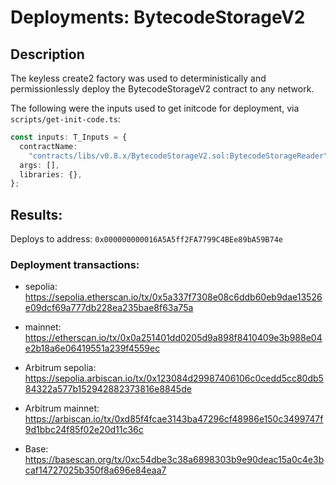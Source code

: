 # Deployments: BytecodeStorageV2

## Description

The keyless create2 factory was used to deterministically and permissionlessly deploy the BytecodeStorageV2 contract to any network.

The following were the inputs used to get initcode for deployment, via `scripts/get-init-code.ts`:

```typescript
const inputs: T_Inputs = {
  contractName:
    "contracts/libs/v0.8.x/BytecodeStorageV2.sol:BytecodeStorageReader",
  args: [],
  libraries: {},
};
```

## Results:

Deploys to address: `0x000000000016A5A5ff2FA7799C4BEe89bA59B74e`

### Deployment transactions:

- sepolia: https://sepolia.etherscan.io/tx/0x5a337f7308e08c6ddb60eb9dae13526e09dcf69a777db228ea235bae8f63a75a

- mainnet: https://etherscan.io/tx/0x0a251401dd0205d9a898f8410409e3b988e04e2b18a6e06419551a239f4559ec

- Arbitrum sepolia: https://sepolia.arbiscan.io/tx/0x123084d29987406106c0cedd5cc80db584322a577b152942882373816e8845de

- Arbitrum mainnet: https://arbiscan.io/tx/0xd85f4fcae3143ba47296cf48986e150c3499747f9d1bbc24f85f02e20d11c36c

- Base: https://basescan.org/tx/0xc54dbe3c38a6898303b9e90deac15a0c4e3bcaf14727025b350f8a696e84eaa7
